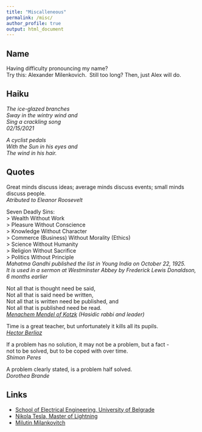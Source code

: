```yaml
---
title: "Miscalleneous"
permalink: /misc/
author_profile: true
output: html_document
---
```


## Name

Having difficulty pronouncing my name?    
Try this: Alexander Milenkovich.  Still too long? Then, just Alex will do.

  

## Haiku

_The ice-glazed branches_   
_Sway in the wintry wind and_   
_Sing a crackling song_   
_02/15/2021_

_A cyclist pedals_    
_With the Sun in his eyes and_   
_The wind in his hair._   


## Quotes  

Great minds discuss ideas; average minds discuss events; small minds discuss people.     
_Atributed to Eleanor Roosevelt_


Seven Deadly Sins:   
\> Wealth Without Work   
\> Pleasure Without Conscience   
\> Knowledge Without Character   
\> Commerce (Business) Without Morality (Ethics)   
\> Science Without Humanity   
\> Religion Without Sacrifice   
\> Politics Without Principle    
_Mahatma Gandhi published the list in Young India on October 22, 1925._    
_It is used in a sermon at Westminster Abbey by Frederick Lewis Donaldson, 6 months earlier_ 


Not all that is thought need be said,  
Not all that is said need be written,  
Not all that is written need be published, and  
Not all that is published need be read.  
_[Menachem Mendel of Kotzk](https://en.wikipedia.org/wiki/Menachem_Mendel_of_Kotzk) (Hasidic rabbi and leader)_ 


Time is a great teacher, but unfortunately it kills all its pupils.  
_[Hector Berlioz](https://en.wikipedia.org/wiki/Hector_Berlioz)_  


If a problem has no solution, it may not be a problem, but a fact -      
not to be solved, but to be coped with over time.   
_Shimon Peres_   


A problem clearly stated, is a problem half solved.   
_Dorothea Brande_  

## Links

*   [School of Electrical Engineering, University of Belgrade](http://www.etf.bg.ac.rs/?lang=en)
*   [Nikola Tesla, Master of Lightning](http://www.pbs.org/tesla/)
*   [Milutin Milankovitch](http://earthobservatory.nasa.gov/Features/Milankovitch/)
